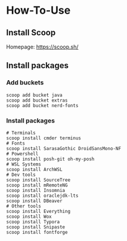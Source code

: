 # How-To-Use

## Install Scoop

Homepage: https://scoop.sh/

## Install packages

### Add buckets

```
scoop add bucket java
scoop add bucket extras
scoop add bucket nerd-fonts
```

### Install packages

```
# Terminals
scoop install cmder terminus
# Fonts
scoop install SarasaGothic DroidSansMono-NF
# Powershell
scoop install posh-git oh-my-posh
# WSL Systems
scoop install ArchWSL
# Dev tools
scoop install SourceTree
scoop install mRemoteNG
scoop install Insomnia
scoop install oraclejdk-lts
scoop install DBeaver
# Other tools
scoop install Everything
scoop install Wox
scoop install Typora
scoop install Snipaste
scoop install fontforge

```

